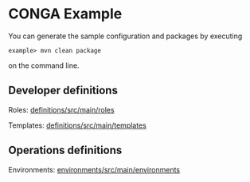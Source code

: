 CONGA Example
=============

You can generate the sample configuration and packages by executing

```
example> mvn clean package
```

on the command line.


Developer definitions
---------------------

Roles: [definitions/src/main/roles](definitions/src/main/roles/)

Templates: [definitions/src/main/templates](definitions/src/main/templates/)


Operations definitions
-----------------------

Environments: [environments/src/main/environments](environments/src/main/environments/)
